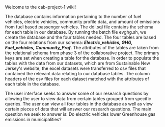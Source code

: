 Welcome to the cab-project-1 wiki!

The database contains information pertaining to the number of fuel vehicles, electric vehicles, community profile data, and amount of emissions from fuel based passenger vehicles. The ddl.sql file contains the schema for each table in our database. By running the batch file evghg.sh, we create the database and the four tables needed. The four tables are based on the four relations from our schema: **_Electric_vehicles, GHG, Fuel_vehicles, Community_Prof_**. The attributes of the tables are taken from the relational schema from phase 3 of the collaborative project. The primary keys are set when creating a table for the database. In order to populate the tables with the data from our datasets, which are from Sustainable New Jersey's website, the excel datasets were transferred to csv files that contained the relevant data relating to our database tables. The column headers of the csv files for each dataset matched with the attributes of each table in the database. 

The user interface seeks to answer some of our research questions by allowing the user to view data from certain tables grouped from specific queries. The user can view all four tables in the database as well as view certain pieces of data that will answer our research questions. The main question we seek to answer is: Do electric vehicles lower Greenhouse gas emissions in municipalities?

